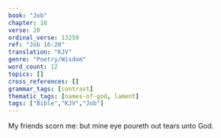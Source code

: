 ```yaml
---
book: "Job"
chapter: 16
verse: 20
ordinal_verse: 13259
ref: "Job 16:20"
translation: "KJV"
genre: "Poetry/Wisdom"
word_count: 12
topics: []
cross_references: []
grammar_tags: [contrast]
thematic_tags: [names-of-god, lament]
tags: ["Bible","KJV","Job"]
---
```

My friends scorn me: but mine eye poureth out tears unto God.
